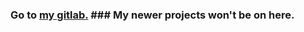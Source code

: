 ### Go to <a href=https://gitlab.com/noodlesatgitlab>my gitlab.</a> ### My newer projects won't be on here.
